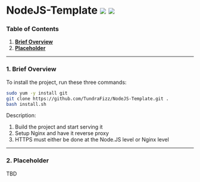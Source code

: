 # NodeJS-Template ![](https://img.shields.io/badge/Node.JS-6.9.1-3572A5.svg?style=plastic) ![](https://img.shields.io/badge/Status-In%20Development-EE7600.svg?style=plastic)

### **Table of Contents**
1. [**Brief Overview**](#1-brief-overview)
2. [**Placeholder**](#2-placeholder)

---
### **1. Brief Overview**

To install the project, run these three commands:

```bash
sudo yum -y install git
git clone https://github.com/TundraFizz/NodeJS-Template.git .
bash install.sh
```

Description:

1. Build the project and start serving it
2. Setup Nginx and have it reverse proxy
3. HTTPS must either be done at the Node.JS level or Nginx level

---
### **2. Placeholder**

TBD

